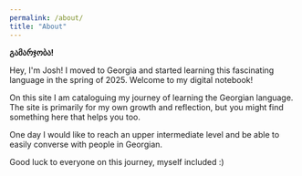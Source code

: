 ```yaml
---
permalink: /about/
title: "About"
---
```


**გამარჯობა!**

Hey, I'm Josh! I moved to Georgia and started learning this fascinating language in the spring of 2025. Welcome to my digital notebook!

On this site I am cataloguing my journey of learning the Georgian language.  The site is primarily for my own growth and reflection, but you might find something here that helps you too.

One day I would like to reach an upper intermediate level and be able to easily converse with people in Georgian.

Good luck to everyone on this journey, myself included :)

